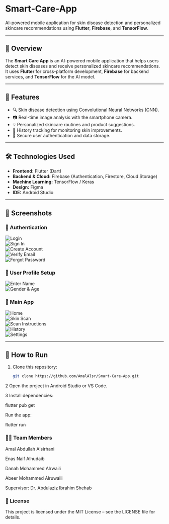 # Smart-Care-App

AI-powered mobile application for skin disease detection and personalized skincare recommendations using **Flutter**, **Firebase**, and **TensorFlow**.

---

## 📖 Overview
The **Smart Care App** is an AI-powered mobile application that helps users detect skin diseases and receive personalized skincare recommendations.  
It uses **Flutter** for cross-platform development, **Firebase** for backend services, and **TensorFlow** for the AI model.

---

## 🎯 Features
- 🔍 Skin disease detection using Convolutional Neural Networks (CNN).  
- 📷 Real-time image analysis with the smartphone camera.  
- 💡 Personalized skincare routines and product suggestions.  
- 📝 History tracking for monitoring skin improvements.  
- 🔐 Secure user authentication and data storage.  

---

## 🛠️ Technologies Used
- **Frontend:** Flutter (Dart)  
- **Backend & Cloud:** Firebase (Authentication, Firestore, Cloud Storage)  
- **Machine Learning:** TensorFlow / Keras  
- **Design:** Figma  
- **IDE:** Android Studio  

---

## 📱 Screenshots

### 🔐 Authentication
![Login](docs/screenshots/login.png)  
![Sign In](docs/screenshots/sign-in.png)  
![Create Account](docs/screenshots/create-account.png)  
![Verify Email](docs/screenshots/verify-email.png)  
![Forgot Password](docs/screenshots/forget-password.png)  

### 👤 User Profile Setup
![Enter Name](docs/screenshots/name.png)  
![Gender & Age](docs/screenshots/gender-age.png)  

### 📲 Main App
![Home](docs/screenshots/home.png)  
![Skin Scan](docs/screenshots/scan.png)  
![Scan Instructions](docs/screenshots/scan-here.png)  
![History](docs/screenshots/history.png)  
![Settings](docs/screenshots/settings.png)  

---

## 🚀 How to Run
1. Clone this repository:
   ```bash
   git clone https://github.com/AmalAlsr/Smart-Care-App.git
2 Open the project in Android Studio or VS Code.

3 Install dependencies:

flutter pub get

Run the app:

flutter run 


### 👩‍💻 Team Members

Amal Abdullah Alsirhani

Enas Naif Alhudaib

Danah Mohammed Alrwaili

Abeer Mohammed Alruwaili

Supervisor: Dr. Abdulaziz Ibrahim Shehab

### 📜 License

This project is licensed under the MIT License – see the LICENSE
 file for details.

